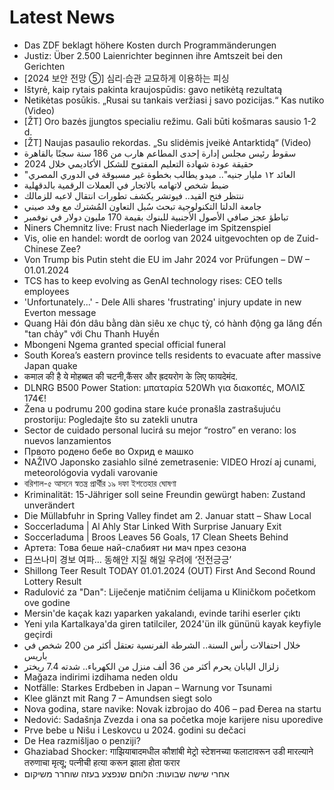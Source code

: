 # Latest News
-  Das ZDF beklagt höhere Kosten durch Programmänderungen
-  Justiz: Über 2.500 Laienrichter beginnen ihre Amtszeit bei den Gerichten
-  [2024 보안 전망 ⑤] 심리·습관 교묘하게 이용하는 피싱
-  Ištyrė, kaip rytais pakinta kraujospūdis: gavo netikėtą rezultatą
-  Netikėtas posūkis. „Rusai su tankais veržiasi į savo pozicijas.“ Kas nutiko (Video)
-  [ŽT] Oro bazės įjungtos specialiu režimu. Gali būti košmaras sausio 1-2 d.
-  [ŽT] Naujas pasaulio rekordas. „Su slidėmis įveikė Antarktidą“ (Video)
-  سقوط رئيس مجلس إدارة إحدى المطاعم هارب من 186 سنة سجنًا بالقاهرة
-  حقيقة عودة شهادة التعليم المفتوح للشكل الأكاديمي خلال 2024
-  "العائد ١٢ مليار جنيه".. ميدو يطالب بخطوة غير مسبوقة في الدوري المصري
-  ضبط شخص لاتهامه بالاتجار في العملات الرقمية بالدقهلية
-  ننتظر فتح القيد.. فيوتشر يكشف تطورات انتقال لاعبه للزمالك
-  جامعة الدلتا التكنولوجية تبحث سُبل التعاون المُشترك مع وفد صيني
-  تباطؤ عجز صافي الأصول الأجنبية للبنوك بقيمة 170 مليون دولار في نوفمبر
-  Niners Chemnitz live: Frust nach Niederlage im Spitzenspiel
-  Vis, olie en handel: wordt de oorlog van 2024 uitgevochten op de Zuid-Chinese Zee?
-  Von Trump bis Putin steht die EU im Jahr 2024 vor Prüfungen – DW – 01.01.2024
-  TCS has to keep evolving as GenAI technology rises: CEO tells employees
-  'Unfortunately...' - Dele Alli shares 'frustrating' injury update in new Everton message
-  Quang Hải đón dâu bằng dàn siêu xe chục tỷ, có hành động ga lăng đến "tan chảy" với Chu Thanh Huyền
-  Mbongeni Ngema granted special official funeral
-  South Korea’s eastern province tells residents to evacuate after massive Japan quake
-  कमाल की है ये मोहब्बत की चटनी,कैंसर और ह्रदयरोग के लिए फायदेमंद.
-  DLNRG B500 Power Station: μπαταρία 520Wh για διακοπές, ΜΟΛΙΣ 174€!
-  Žena u podrumu 200 godina stare kuće pronašla zastrašujuću prostoriju: Pogledajte što su zatekli unutra
-  Sector de cuidado personal lucirá su mejor “rostro” en verano: los nuevos lanzamientos
-  Првото родено бебе во Охрид е машко
-  NAŽIVO Japonsko zasiahlo silné zemetrasenie: VIDEO Hrozí aj cunami, meteorológovia vydali varovanie
-  বরিশাল-৫ আসনে স্বতন্ত্র প্রার্থীর ১৯ দফা ইশতেহার ঘোষণা
-  Kriminalität: 15-Jähriger soll seine Freundin gewürgt haben: Zustand unverändert
-  Die Müllabfuhr in Spring Valley findet am 2. Januar statt – Shaw Local
-  Soccerladuma | Al Ahly Star Linked With Surprise January Exit
-  Soccerladuma | Broos Leaves 56 Goals, 17 Clean Sheets Behind
-  Артета: Това беше най-слабият ни мач през сезона
-  日쓰나미 경보 여파… 동해안 지질 해일 우려에 ‘전전긍긍’
-  Shillong Teer Result TODAY 01.01.2024 (OUT) First And Second Round Lottery Result
-  Radulović za "Dan": Liјečenje matičnim ćeliјama u Kliničkom početkom ove godine
-  Mersin'de kaçak kazı yaparken yakalandı, evinde tarihi eserler çıktı
-  Yeni yıla Kartalkaya'da giren tatilciler, 2024'ün ilk gününü kayak keyfiyle geçirdi
-  خلال احتفالات رأس السنة.. الشرطة الفرنسية تعتقل أكثر من 200 شخص في باريس
-  زلزال اليابان يحرم أكثر من 36 ألف منزل من الكهرباء.. شدته 7.4 ريختر
-  Mağaza indirimi izdihama neden oldu
-  Notfälle: Starkes Erdbeben in Japan – Warnung vor Tsunami
-  Klee glänzt mit Rang 7 – Amundsen siegt solo
-  Nova godina, stare navike: Novak izbrojao do 406 – pad Đerea na startu
-  Nedović: Sadašnja Zvezda i ona sa početka moje karijere nisu uporedive
-  Prve bebe u Nišu i Leskovcu u 2024. godini su dečaci
-  De Hea razmišljao o penziji?
-  Ghaziabad Shocker: गाझियाबादमधील कौशांबी मेट्रो स्टेशनच्या फलाटावरून उडी मारल्याने तरुणाचा मृत्यू; पत्नीची हत्या करून झाला होता फरार
-  אחרי שישה שבועות: הלוחם שנפצע בעזה שוחרר משיקום
